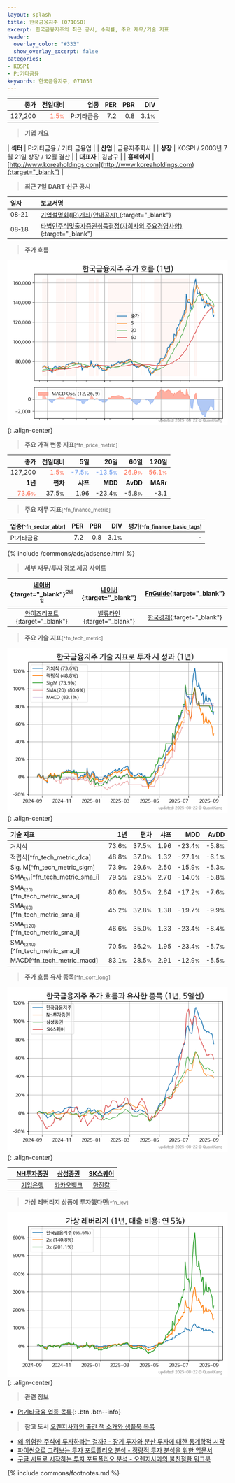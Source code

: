 ```yaml
---
layout: splash
title: 한국금융지주 (071050)
excerpt: 한국금융지주의 최근 공시, 수익률, 주요 재무/기술 지표
header:
  overlay_color: "#333"
  show_overlay_excerpt: false
categories:
- KOSPI
- P:기타금융
keywords: 한국금융지주, 071050
---
```


| **종가** | **전일대비** | **업종** | **PER** | **PBR** | **DIV** |
| -------: | -----------: | -------: | ------: | ------: | ------: |
| 127,200 | <span style="color: tomato">1.5<small>%</small></span> | P:기타금융 | 7.2 | 0.8 | 3.1<small>%</small> |

<!-- more -->


> **기업 개요**<a id="company"></a>

| <span style="white-space:nowrap;">**섹터**</span> | P:기타금융 / 기타 금융업 |
| <span style="white-space:nowrap;">**산업**</span> | 금융지주회사 |
| <span style="white-space:nowrap;">**상장**</span> | KOSPI / 2003년 7월 21일 상장 / 12월 결산 |
| <span style="white-space:nowrap;">**대표자**</span> | 김남구 |
| <span style="white-space:nowrap;">**홈페이지**</span> | [http://www.koreaholdings.com](http://www.koreaholdings.com){:target="_blank"} |


> **최근 7일 DART 신규 공시**<a id="dart"></a>

| **일자** |      | **보고서명** |
| :------- | :--- | :----------- |
| 08&#x2011;21 | | [기업설명회(IR)개최(안내공시)              ](https://dart.fss.or.kr/dsaf001/main.do?rcpNo=20250821800118){:target="_blank"} |
| 08&#x2011;18 | | [타법인주식및출자증권취득결정(자회사의 주요경영사항)              ](https://dart.fss.or.kr/dsaf001/main.do?rcpNo=20250818800289){:target="_blank"} |


> **주가 흐름**<a id="price"></a>

![071050](/stock/images/071050.png){: .align-center}


> **주요 가격 변동 지표**<small>[^fn_price_metric]</small>

| **종가** | **전일대비** | **5일** | **20일** | **60일** | **120일** |
| -------: | -----------: | ------: | -------: | -------: | --------: |
| 127,200 | <span style="color: tomato">1.5<small>%</small></span> | <span style="color: cornflowerblue">-7.5<small>%</small></span> | <span style="color: cornflowerblue">-13.5<small>%</small></span> | <span style="color: tomato">26.9<small>%</small></span> | <span style="color: tomato">56.1<small>%</small></span> |
| **1년** | **편차** | **샤프** | **MDD** | **AvDD** | **MARr** |
| <span style="color: tomato">73.6<small>%</small></span> | 37.5<small>%</small> | 1.96 | -23.4<small>%</small> | -5.8<small>%</small> | -3.1 |


> **주요 재무 지표**<small>[^fn_finance_metric]</small>

| **업종**<small>[^fn_sector_abbr]</small> | **PER** | **PBR** | **DIV** | **평가**<small>[^fn_finance_basic_tags]</small> |
| :--------------------------------------- | ------: | ------: | ------: | ----------------------------------------------: |
| P:기타금융 | 7.2 | 0.8 | 3.1<small>%</small> | - |



{% include /commons/ads/adsense.html %}

> **세부 재무/투자 정보 제공 사이트**

| [네이버](https://m.stock.naver.com/domestic/stock/071050/finance/summary){:target="_blank"}<sup><small>모바일</small></sup> | [네이버](https://finance.naver.com/item/coinfo.naver?code=071050){:target="_blank"} | [FnGuide](https://comp.fnguide.com/SVO2/ASP/SVD_Invest.asp?gicode=A071050&MenuYn=Y){:target="_blank"} |
| :---: | :---: | :---: |
| [와이즈리포트](https://comp.wisereport.co.kr/company/c1040001.aspx?cmp_cd=071050){:target="_blank"} | [밸류라인](https://www.valueline.co.kr/finance/summary/071050){:target="_blank"} | [한국경제](https://markets.hankyung.com/stock/071050/financial-summary){:target="_blank"} |


> **주요 기술 지표**<small>[^fn_tech_metric]</small>


![071050](/stock/images/071050_tech.png){: .align-center}

| **기술 지표** | **1년** | **편차** | **샤프** | **MDD** | **AvDD** |
| :------------ | ------: | -----------: | -------: | ------: | -------: |
| 거치식 | 73.6<small>%</small> | 37.5<small>%</small> | 1.96 | -23.4<small>%</small> | -5.8<small>%</small> |
| 적립식[^fn_tech_metric_dca] | 48.8<small>%</small> | 37.0<small>%</small> | 1.32 | -27.1<small>%</small> | -6.1<small>%</small> |
| Sig. M[^fn_tech_metric_sigm] | 73.9<small>%</small> | 29.6<small>%</small> | 2.50 | -15.9<small>%</small> | -5.3<small>%</small> |
| SMA<small><sub>(5)</sub></small>[^fn_tech_metric_sma_i] | 79.5<small>%</small> | 29.5<small>%</small> | 2.70 | -14.0<small>%</small> | -5.8<small>%</small> |
| SMA<small><sub>(20)</sub></small>[^fn_tech_metric_sma_i] | 80.6<small>%</small> | 30.5<small>%</small> | 2.64 | -17.2<small>%</small> | -7.6<small>%</small> |
| SMA<small><sub>(60)</sub></small>[^fn_tech_metric_sma_i] | 45.2<small>%</small> | 32.8<small>%</small> | 1.38 | -19.7<small>%</small> | -9.9<small>%</small> |
| SMA<small><sub>(120)</sub></small>[^fn_tech_metric_sma_i] | 46.6<small>%</small> | 35.0<small>%</small> | 1.33 | -23.4<small>%</small> | -8.4<small>%</small> |
| SMA<small><sub>(240)</sub></small>[^fn_tech_metric_sma_i] | 70.5<small>%</small> | 36.2<small>%</small> | 1.95 | -23.4<small>%</small> | -5.7<small>%</small> |
| MACD[^fn_tech_metric_macd] | 83.1<small>%</small> | 28.5<small>%</small> | 2.91 | -12.9<small>%</small> | -5.5<small>%</small> |


> **주가 흐름 유사 종목**<a id="corr"></a><small>[^fn_corr_long]</small>

![071050](/stock/images/071050_corr.png){: .align-center}

|       | [NH투자증권](/005940/) | [삼성증권](/016360/) | [SK스퀘어](/402340/) |
| :---: | :------------------------------------: | :------------------------------------: | :------------------------------------: |
|       | [기업은행](/024110/) | [카카오뱅크](/323410/) | [한진칼](/180640/) |


> **가상 레버리지 상품에 투자했다면**<a id="2x"></a><small>[^fn_lev]</small>

![071050](/stock/images/071050_2x.png){: .align-center}


> **관련 정보**

- [P:기타금융 업종 목록](/stats/sector/kospi_업종_기타금융_종목/){: .btn .btn--info}

> **참고 도서** [오렌지사과의 출간 책 소개와 샘플북 목록](https://kongdori.tistory.com/691)

- [왜 위험한 주식에 투자하라는 걸까? - 장기 투자와 분산 투자에 대한 통계학적 시각](https://kongdori.tistory.com/421)
- [파이썬으로 그려보는 투자 포트폴리오 분석  - 정량적 투자 분석을 위한 입문서](https://kongdori.tistory.com/643)
- [구글 시트로 시작하는 투자 포트폴리오 분석 - 오렌지사과의 불친절한 워크북](https://kongdori.tistory.com/449)


{% include commons/footnotes.md %}